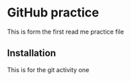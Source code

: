# GitHub practice 

This is form the first read me practice file

## Installation

This is for the git activity one
